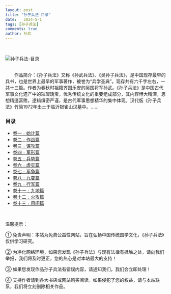 ```yaml
---
layout: post
title: "孙子兵法-目录"
date:   2024-5-1
tags: [孙子兵法]
comments: true
author: 孙武
---
```


<!-- more -->
<br>

![孙子兵法-目录](https://bo88888.github.io/images/sunzibingfa.webp)

<br>
&emsp;&emsp;作品简介：《孙子兵法》又称《孙武兵法》、《吴孙子兵法》，是中国现存最早的兵书，也是世界上最早的军事著作，被誉为“兵学圣典”。现存共有六千字左右，一共十三篇。作者为春秋时祖籍齐国乐安的吴国将军孙武。《孙子兵法》是中国古代军事文化遗产中的璀璨瑰宝，优秀传统文化的重要组成部分，其内容博大精深，思想精邃富赡，逻辑缜密严谨，是古代军事思想精华的集中体现。汉代版《孙子兵法》竹简1972年出土于临沂银雀山汉墓中。……
<br>

### 目录
<ul>
<li> <a href="https://bo88888.github.io/sunzibingfa-juanyi">卷一﹕始计篇</a> </li>
<li> <a href="https://bo88888.github.io/sunzibingfa-juaner">卷二﹕作战篇</a> </li>
<li> <a href="https://bo88888.github.io/sunzibingfa-juansan">卷三﹕谋攻篇</a> </li>
<li> <a href="https://bo88888.github.io/sunzibingfa-juansi">卷四﹕军形篇</a> </li>
<li> <a href="https://bo88888.github.io/sunzibingfa-juanwu">卷五﹕兵势篇</a> </li>
<li> <a href="https://bo88888.github.io/sunzibingfa-juan6">卷六﹕虚实篇</a> </li>
<li> <a href="https://www.zhihu.com/people/AJLoveChina">卷七﹕军争篇</a> </li>
<li> <a href="https://www.zhihu.com/people/AJLoveChina">卷八﹕九变篇</a> </li>
<li> <a href="https://www.zhihu.com/people/AJLoveChina">卷九﹕行军篇</a> </li>
<li> <a href="https://www.zhihu.com/people/AJLoveChina">卷十一﹕九地篇</a> </li>
<li> <a href="https://www.zhihu.com/people/AJLoveChina">卷十二﹕火攻篇</a> </li>
<li> <a href="https://www.zhihu.com/people/AJLoveChina">卷十三﹕用间篇</a> </li>
  </ul>
<br>
<P>温馨提示：</P>
<P>① 免责声明：本站为免费公益性网站，旨在弘扬中国传统国学文化，《孙子兵法》仅供学习研究。</P>
<P>② 为净化网络环境，如果您发现《孙子兵法》与现有法律有抵触之处，请向我们举报，我们将及时更正，您的热心是对本站最大的支持！</P>
<P>③ 如果您发现作品孙子兵法有错误内容，请通知我们，我们会立即处理！</P>
<P>④ 支持作者请到各大书店或网站购买阅读。如果侵犯了您的权益，请与本站联系，我们将立刻删除相关作品。</P>
